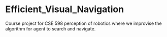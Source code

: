# Efficient_Visual_Navigation
Course project for CSE 598 perception of robotics where we improvise the algorithm for agent to search and navigate.
